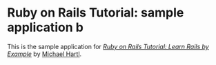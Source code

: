 # Ruby on Rails Tutorial: sample application b

This is the sample application for
[*Ruby on Rails Tutorial: Learn Rails by Example*](http://railstutorial.org/)
by [Michael Hartl](http://michaelhartl.com/).